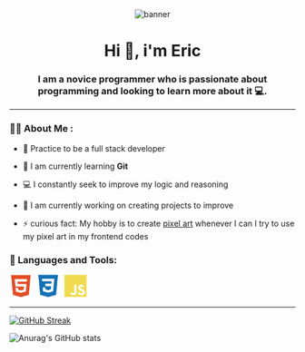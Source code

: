 <div id="header" align="center">
	<img src="![banner-github x4](https://github.com/eric31t30/eric31t30/assets/126499844/738bfabc-7b68-41b7-906d-1440f10a49ef)" alt="banner">
	<h1 align="center">Hi 👋, i'm Eric</h1>
	<h3 align="center">I am a novice programmer who is passionate about 
		programming and looking to learn more about it 💻.</h3>
</div>



---

### 👨‍💻 About Me :


- 📝 Practice to be a full stack developer

- 🌱 I am currently learning **Git**
	
- 💻 I constantly seek to improve my logic and reasoning

- 🔭 I am currently working on creating projects to improve

- ⚡ curious fact: My hobby is to create <a href="https://twitter.com/pixelchill31">pixel art</a> whenever I can I try to use my pixel art in my frontend codes


<div align="left">
	<h3>🔨 Languages and Tools:</h3>
		<img src="https://github.com/devicons/devicon/blob/master/icons/html5/html5-plain.svg" title="HTML5" alt="HTML" 			width="40" height="40"/>&nbsp;
		<img src="https://github.com/devicons/devicon/blob/master/icons/css3/css3-plain.svg" title="CSS" alt="CSS" width="40" 			height="40"/>&nbsp;
		<img src="https://github.com/devicons/devicon/blob/master/icons/javascript/javascript-plain.svg" title="JS" alt="JS" 			width="40" height="40"/>&nbsp;
</div>

---

[![GitHub Streak](http://github-readme-streak-stats.herokuapp.com?user=eric31t30&theme=sunset-gradient&hide_border=true&border_radius=20)](https://git.io/streak-stats)

![Anurag's GitHub stats](https://github-readme-stats.vercel.app/api?username=eric31t30&show_icons=true&theme=transparent)






